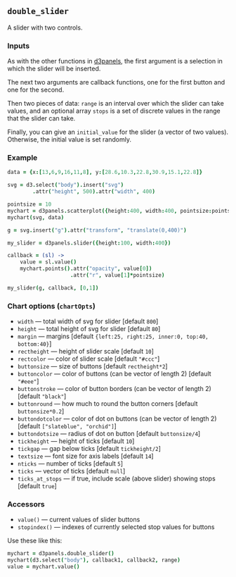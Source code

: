 ## `double_slider`

A slider with two controls.

### Inputs

As with the other functions in
[d3panels](http://kbroman.org/d3panels), the first argument is a
selection in which the slider will be inserted.

The next two arguments
are callback functions, one for the first button and one for the
second.

Then two pieces of data: `range` is an interval over which the slider
can take values, and an optional array `stops` is a set of discrete values in
the range that the slider can take.

Finally, you can give an `initial_value` for the slider (a vector of
two values). Otherwise, the initial value is set randomly.

### Example

```coffeescript
data = {x:[13,6,9,16,11,8], y:[28.6,10.3,22.8,30.9,15.1,22.8]}

svg = d3.select("body").insert("svg")
        .attr("height", 500).attr("width", 400)

pointsize = 10
mychart = d3panels.scatterplot({height:400, width:400, pointsize:pointsize})
mychart(svg, data)

g = svg.insert("g").attr("transform", "translate(0,400)")

my_slider = d3panels.slider({height:100, width:400})

callback = (sl) ->
    value = sl.value()
    mychart.points().attr("opacity", value[0])
                    .attr("r", value[1]*pointsize)

my_slider(g, callback, [0,1])
```

### Chart options (`chartOpts`)

- `width` &mdash; total width of svg for slider \[default `800`\]
- `height` &mdash; total height of svg for slider \[default `80`\]
- `margin` &mdash; margins \[default `{left:25, right:25, inner:0, top:40, bottom:40}`\]
- `rectheight` &mdash; height of slider scale \[default `10`\]
- `rectcolor` &mdash; color of slider scale \[default `"#ccc"`\]
- `buttonsize` &mdash; size of buttons \[default `rectheight*2`\]
- `buttoncolor` &mdash; color of buttons (can be vector of length 2) \[default `"#eee"`\]
- `buttonstroke` &mdash; color of button borders (can be vector of length 2) \[default `"black"`\]
- `buttonround` &mdash; how much to round the button corners \[default `buttonsize*0.2`\]
- `buttondotcolor` &mdash; color of dot on buttons (can be vector of length 2) \[default `["slateblue", "orchid"]`\]
- `buttondotsize` &mdash; radius of dot on button \[default `buttonsize/4`\]
- `tickheight` &mdash; height of ticks \[default `10`\]
- `tickgap` &mdash; gap below ticks \[default `tickheight/2`\]
- `textsize` &mdash; font size for axis labels \[default `14`\]
- `nticks` &mdash; number of ticks \[default `5`\]
- `ticks` &mdash; vector of ticks \[default `null`\]
- `ticks_at_stops` &mdash; if true, include scale (above slider) showing stops \[default `true`\]


### Accessors

- `value()` &mdash; current values of slider buttons
- `stopindex()` &mdash; indexes of currently selected stop values for buttons

Use these like this:

```coffeescript
mychart = d3panels.double_slider()
mychart(d3.select("body"), callback1, callback2, range)
value = mychart.value()
```

